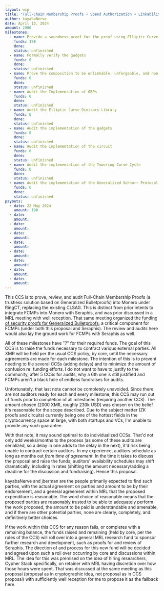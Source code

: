 ```yaml
---
layout: wip
title: "Full-Chain Membership Proofs + Spend Authorization + Linkability Research CCS"
author: kayabaNerve
date: April 13, 2024
amount: 2000
milestones:
  - name: Provide a soundness proof for the proof using Elliptic Curve Divisors (Cypherstack)
    funds: 198
    done:
    status: unfinished
  - name: Formally verify the gadgets
    funds: 0
    done:
    status: unfinished
  - name: Prove the composition to be unlinkable, unforgeable, and non-malleable
    funds: 0
    done:
    status: unfinished
  - name: Audit the Implementation of GBPs
    funds: 0
    done:
    status: unfinished
  - name: Audit the Elliptic Curve Divisors Library
    funds: 0
    done:
    status: unfinished
  - name: Audit the implementation of the gadgets
    funds: 0
    done:
    status: unfinished
  - name: Audit the implementation of the circuit
    funds: 0
    done:
    status: unfinished
  - name: Audit the implementation of the Towering Curve Cycle
    funds: 0
    done:
    status: unfinished
  - name: Audit the implementation of the Generalized Schnorr Protocol
    funds: 0
    done:
    status: unfinished
payouts:
  - date: 22 May 2024
    amount: 198
  - date:
    amount:
  - date:
    amount:
  - date:
    amount:
  - date:
    amount:
  - date:
    amount:
  - date:
    amount:
  - date:
    amount:
  - date:
    amount:
---
```


This CCS is to prove, review, and audit Full-Chain Membership Proofs (a trustless solution based on Generalized Bulletproofs) into Monero under RingCT, replacing the existing CLSAG. This is distinct from prior intents to integrate FCMPs into Monero with Seraphis, and was prior discussed in a MRL meeting with well reception. That same meeting organized the [funding of security proofs for Generalized Bulletproofs](https://ccs.getmonero.org/proposals/cypherstack-gbp-security-proofs.html), a critical component for FCMPs (under both this proposal and Seraphis). The review and audits here would also lay the ground work for FCMPs with Seraphis as well.

All of these milestones have "?" for their required funds. The goal of this CCS is to raise the funds necessary to contract various external parties. All XMR will be held per the usual CCS policy, by core, until the necessary agreements are made for each milestone. The intention of this is to prevent needing to file several CCSs (addng delays) and to minimize the amount of confusion re: funding efforts. I do not want to have to justify to the community, after 5 CCSs for audits, why a 6th one is still justified and FCMPs aren't a black hole of endless fundraises for audits.

Unfortunately, that last note cannot be completely unavoided. Since there are not auditors ready for each and every milestone, this CCS may run out of funds prior to completion of all milestones (requiring another CCS). The amount chosen (2000 XMR, roughly 230k USD) was chosen on the belief it's reasonable for the scope described. Due to the subject matter (ZK proofs and circuits) currently being one of the hottest fields in the cryptocurrency space at large, with both startups and VCs, I'm unable to provide any such guarantee.

With that note, it may sound optimal to do individualized CCSs. That'd not only add weeks/months to the process (as some of these audits are serialized, so a delay in one adds to the delay in the next), it'd risk being unable to contract certain auditors. In my experience, auditors schedule as long as months out *from time of agreement*. In the time it takes to discuss the proposal and raise the funds, auditors' availability schedules may shift dramatically, including in rates (shifting the amount necessary/adding a deadline for the discussion and fundraising). Hence this proposal.

kayabaNerve and jberman are the people primarily expected to find such parties, with the actual agreement on parties and amount to be by their endorsement, and a general agreement within MRL that the proposed expenditure is reasonable. The word choice of reasonable means that the proposed parties are reasonably trusted to be able to adequately perform the work proposed, the amount to be paid is understandable and amenable, and if there are other potential parties, none are clearly, completely, and definitively better choices. 

If the work within this CCS for any reason fails, or completes with a remaining balance, the funds raised and remaining (held by core, per the rules of the CCS) will roll over into a general MRL research fund to sponsor further research and development, such as proofs for and review of Seraphis. The direction of and process for this new fund will be decided and agreed upon such a roll over occurring by core and discussions within MRL. The idea for this was premised on the idea of hiring researchers, Cypher Stack specifically, on retainer with MRL having discretion over how those hours were spent. That was discussed at the same meeting as this proposal (proposal as in cryptographic idea, not proposal as in CCS proposal) with sufficiently well reception for me to propose it as the fallback here.
